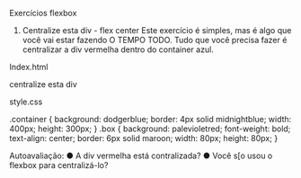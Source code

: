 Exercícios flexbox
1. Centralize esta div - flex center
Este exercício é simples, mas é algo que você vai estar fazendo O TEMPO TODO.
Tudo que você precisa fazer é centralizar a div vermelha dentro do container azul.

Index.html

<div class="container">
<div class="box">centralize esta div</div>
</div>

style.css

.container {
background: dodgerblue;
border: 4px solid midnightblue;
width: 400px;
height: 300px;
}
.box {
background: palevioletred;
font-weight: bold;
text-align: center;
border: 6px solid maroon;
width: 80px;
height: 80px;
}

Autoavaliação:
● A div vermelha está contralizada?
● Você s[o usou o flexbox para centralizá-lo?